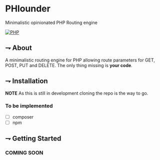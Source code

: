 # PHlounder

Minimalistic opinionated PHP Routing engine

[![PHP](https://img.shields.io/badge/PHP%208.3+-purple.svg?style=for-the-badge&logo=php)](https://www.php.net)

## ⇁ About

A minimalistic routing engine for PHP allowing route parameters for GET, POST,
PUT and DELETE. The only thing missing is __your code__.

## ⇁ Installation

__NOTE__ As this is still in development cloning the repo is the way to go.

### To be implemented

- [ ] composer
- [ ] npm

## ⇁ Getting Started

### COMING SOON
